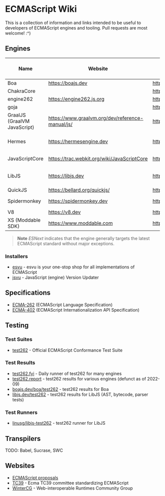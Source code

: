 # ECMAScript Wiki

This is a collection of information and links intended to be useful to developers of ECMAScript engines and tooling. Pull requests are most welcome! :^)

## Engines

| Name | Website | Source code | Implementation Language | License | Supported ES version |
|------|---------|-------------|-------------------------|---------|----------------------|
| Boa | https://boajs.dev | https://github.com/boa-dev/boa | Rust | MIT | |
| ChakraCore | | https://github.com/chakra-core/ChakraCore | C++ | MIT | |
| engine262 | https://engine262.js.org | https://github.com/engine262/engine262 | JavaScript | MIT | ESNext |
| goja | | https://github.com/dop251/goja | Go | MIT | ES5.1 |
| GraalJS (GraalVM JavaScript) | https://www.graalvm.org/dev/reference-manual/js/ | https://github.com/oracle/graaljs | Java | UPL-1.0 | ESNext |
| Hermes | https://hermesengine.dev | https://github.com/facebook/hermes | C++ | MIT | [ES6 with some exceptions](https://hermesengine.dev/docs/language-features) |
| JavaScriptCore | https://trac.webkit.org/wiki/JavaScriptCore | https://github.com/WebKit/WebKit/tree/main/Source/JavaScriptCore | C++, JavaScript | LGPL-2.1 | ESNext |
| LibJS | https://libjs.dev | https://github.com/SerenityOS/serenity/tree/master/Userland/Libraries/LibJS | C++ | BSD-2-Clause | ESNext |
| QuickJS | https://bellard.org/quickjs/ | https://github.com/bellard/quickjs | C | MIT | ES2020 |
| Spidermonkey | https://spidermonkey.dev | https://searchfox.org/mozilla-central/source/js | C++, Rust, JavaScript | MPL 2.0 | ESNext |
| V8 | https://v8.dev | https://source.chromium.org/chromium/chromium/src/+/main:v8/ | C++, JavaScript | BSD | ESNext |
| XS (Moddable SDK) | https://www.moddable.com | https://github.com/Moddable-OpenSource/moddable | C | LGPL-3 | ES2021 |

> **Note**
> _ESNext_ indicates that the engine generally targets the latest ECMAScript standard without major exceptions.

### Installers

- [esvu](https://github.com/devsnek/esvu) - esvu is your one-stop shop for all implementations of ECMAScript
- [jsvu](https://github.com/GoogleChromeLabs/jsvu) - JavaScript (engine) Version Updater

## Specifications

- [ECMA-262](https://tc39.es/ecma262) (ECMAScript Language Specification)
- [ECMA-402](https://tc39.es/ecma402) (ECMAScript Internationalization API Specification)

## Testing

### Test Suites

- [test262](https://github.com/tc39/test262) - Official ECMAScript Conformance Test Suite

### Test Results

- [test262.fyi](https://test262.fyi) - Daily runner of test262 for many engines
- [test262.report](https://test262.report) - test262 results for various engines (defunct as of 2022-09)
- [boajs.dev/boa/test262](https://boajs.dev/boa/test262) - test262 results for Boa
- [libjs.dev/test262](https://libjs.dev/test262) - test262 results for LibJS (AST, bytecode, parser tests)

### Test Runners

- [linusg/libjs-test262](https://github.com/linusg/libjs-test262) - test262 runner for LibJS

## Transpilers

TODO: Babel, Sucrase, SWC

## Websites

- [ECMAScript proposals](https://github.com/tc39/proposals)
- [TC39](https://tc39.es) - Ecma TC39 committee standardizing ECMAScript
- [WinterCG](https://wintercg.org) - Web-interoperable Runtimes Community Group
